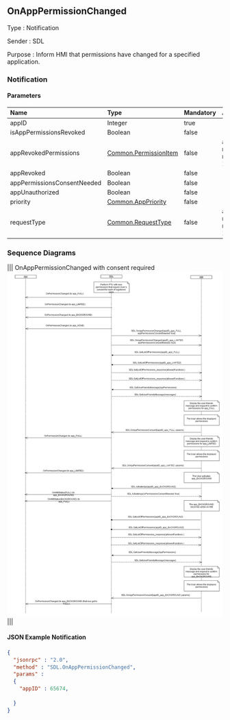 ## OnAppPermissionChanged

Type
: Notification

Sender
: SDL

Purpose
: Inform HMI that permissions have changed for a specified application.

### Notification

#### Parameters

|Name|Type|Mandatory|Additional|
|:---|:---|:--------|:---------|
|appID|Integer|true||
|isAppPermissionsRevoked|Boolean|false||
|appRevokedPermissions|[Common.PermissionItem](../../Common/Structs/index.md#permissionitem)|false|array: true<br>minsize: 1<br>maxsize: 100|
|appRevoked|Boolean|false||
|appPermissionsConsentNeeded|Boolean|false||
|appUnauthorized|Boolean|false||
|priority|[Common.AppPriority](../../Common/Enums/index.md#apppriority)|false||
|requestType|[Common.RequestType](../../Common/Enums/index.md#requesttype)|false|array: true<br>minsize: 0<br>maxsize: 100|

### Sequence Diagrams
|||
OnAppPermissionChanged with consent required
![OnAppPermissionChanged](./assets/OnAppPermissionChanged.png)
|||

#### JSON Example Notification
```json
{
  "jsonrpc" : "2.0",
  "method" : "SDL.OnAppPermissionChanged",
  "params" :  
  {
    "appID" : 65674,

  }
}
```
